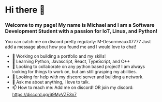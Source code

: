 # Hi there 👋
### Welcome to my page! My name is Michael and I am a Software Development Student with a passion for IoT, Linux, and Python!
You can catch me on discord pretty regularly: M-Desormeaux#7777
Just add a message about how you found me and I would love to chat!
- 🔭 Working on building a portfolio and my skills!
- 🌱 Learning Python, Javascript, React, TypeScript, and C++
- 👯 Looking to collaborate on any python based project! I am always looking for things to work on, but am still grasping my abilities.
- 🤔 Looking for help with my discord server and building a network.
- 💬 Ask me about anything, I love to talk.
- 📫 How to reach me: Add me on discord! OR join my discord: https://discord.gg/69MyVZE3n7
